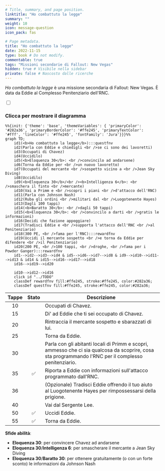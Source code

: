 ```yaml
---
# Title, summary, and page position.
linktitle: "Ho combattuto la legge"
summary: ""
weight: 10
icon: message-question
icon_pack: fas

# Page metadata.
title: "Ho combattuto la legge"
date: 2022-11-15
type: book # Do not modify.
commentable: true
tags: "Missioni secondarie di Fallout: New Vegas"
hidden: true # Visibile nella sidebar
private: false # Nascosto dalle ricerche
---
```


<div class="fnv">


*Ho combattuto la legge* è una missione secondaria di Fallout: New Vegas. È data da Eddie al Complesso Penitenziario dell'RNC.


<section class="chart-collapse">
<input type="checkbox" name="collapse2" id="handle2">
<h3 class="handle">
<label for="handle2">Clicca per mostrare il diagramma</label>
</h3>
<div class="content">

```mermaid
%%{init: {'theme': 'base', 'themeVariables': { 'primaryColor': '#282a36', 'primaryBorderColor': '#ffe245', 'primaryTextColor': '#fff', 'lineColor': '#ffe245', 'fontFamily': 'Jura'}}}%%
graph TD;
    id1(<b>Ho combattuto la legge</b>):::questfnv
    id2(Parla con Eddie e chiedigli <br />se ci sono dei lavoretti)
    id3(Occupati di Chavez)
    id4(Uccidilo)
    id5(<b>Eloquenza 30</b>: <br />convincilo ad andarsene)
    id6(Torna da Eddie per <br />un nuovo lavoretto)
    id7(Occupati del mercante <br />sospetto vicino a <br />Jean Sky Diving) 
    id8(Uccidilo)
    id9(<b>Eloquenza 30</b>/<br /><b>Intelligenza 6</b>: <br />smaschera il finto <br />mercante)
    id10(Vai a Primm e <br />scopri i piani <br />d'attacco dell'RNC)
    id11(Parla con Johnson Nash)
    id12(Ruba gli ordini <br />militari dal <br />Luogotenente Hayes)
    id13(Dagli 100 tappi) 
    id14(<b>Baratto 30</b>: <br />dagli 50 tappi)
    id15(<b>Eloquenza 30</b>: <br />convincilo a darti <br />gratis le informazioni)
    id16(Decidi che fazione appoggiare)
    id17(Tradisci Eddie e <br />supporta l'attacco dell'RNC <br />al Penitenziario)
    id18(300 PE, <br />fama per l'RNC):::rewardfnv
    id19(Uccidi il mercante sospetto <br />e torna da Eddie per difendere <br />il Penitenziario)
    id20(200 PE, <br />100 tappi, <br />droghe, <br />fama per i Powder Ganger):::rewardfnv
    id1-->id2-->id3-->id4 & id5-->id6-->id7-->id8 & id9-->id10-->id11-->id13 & id14 & id15-->id16-->id17-->id18
    id16-->id19-->id20
    
    id10-->id12-->id16
    click id "../TODO"
    classDef rewardfnv fill:#ffe245, stroke:#ffe245, color:#282a36;
    classDef questfnv fill:#ffe245, stroke:#ffe245, color:#282a36;
```

</div>
</section>

| Tappe |       Stato        | Descrizione |
|:-----:|:------------------:| ----------- |
|                           10                          |            | Occupati di Chavez.                                                                                                                                                         |
|                           15                          |            | Di' ad Eddie che ti sei occupato di Chavez.                                                                                                                                 |
|                           20                          |            | Rintraccia il mercante sospetto e sbarazzati di lui.                                                                                                                        |
|                           25                          |            | Torna da Eddie.                                                                                                                                                             |
|                           30                          |            | Parla con gli abitanti locali di Primm e scopri, ammesso che ci sia qualcosa da scoprire, cosa sta programmando l'RNC per il complesso penitenziario.                       |
|                           35                          | :white_check_mark: | Riporta a Eddie con informazioni sull'attacco programmato dall'RNC.                                                                                                         |
|                           36                          |            | (Opzionale) Tradisci Eddie offrendo il tuo aiuto al Luogotenente Hayes per rimpossessarsi della prigione.                                                                   |
|                           40                          |            | Vai dal Sergente Lee.                                                                                                                                                       |
|                           50                          | :white_check_mark: | Uccidi Eddie.                                                                                                                                                               |
|                           55                          | :white_check_mark: | Torna da Eddie.                                                                                                                                                             |



**Sfide abilità**:
- **Eloquenza 30**: per convincere Chavez ad andarsene
- **Eloquenza 30**/**Intelligenza 6**: per smascherare il mercante a Jean Sky Diving
- **Eloquenza 30**/**Baratto 30**: per ottenere gratuitamente (o con un forte sconto) le informazioni da Johnson Nash




</div>


